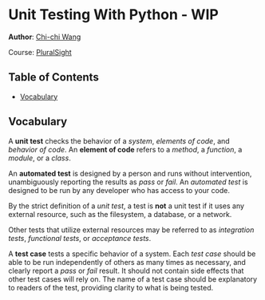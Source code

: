 # Unit Testing With Python - WIP
**Author**: [Chi-chi Wang](https://github.com/chichiwang)

Course: [PluralSight](https://app.pluralsight.com/library/courses/unit-testing-python/table-of-contents)

## Table of Contents
* [Vocabulary](#vocabulary)

## Vocabulary
A **unit test** checks the behavior of a *system*, *elements of code*, and *behavior of code*. An **element of code** refers to a *method*, a *function*, a *module*, or a *class*.

An **automated test** is designed by a person and runs without intervention, unambiguously reporting the results as *pass* or *fail*. An *automated test* is designed to be run by any developer who has access to your code.

By the strict definition of a *unit test*, a test is **not** a unit test if it uses any external resource, such as the filesystem, a database, or a network.

Other tests that utilize external resources may be referred to as *integration tests*, *functional tests*, or *acceptance tests*.

A **test case** tests a specific behavior of a system. Each *test case* should be able to be run independently of others as many times as necessary, and clearly report a *pass* or *fail* result. It should not contain side effects that other test cases will rely on. The name of a test case should be explanatory to readers of the test, providing clarity to what is being tested.
